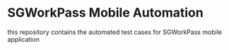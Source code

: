 # SGWorkPass Mobile Automation
this repository contains the automated test cases for SGWorkPass mobile application